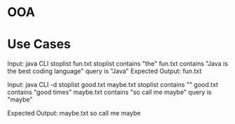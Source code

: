 # OOA
# Use Cases
Input: java CLI stoplist fun.txt
       stoplist contains "the"
       fun.txt contains "Java is the best coding language"
       query is "Java"
Expected Output: fun.txt
       
Input: java CLI -d stoplist good.txt maybe.txt
       stoplist contains ""
       good.txt contains "good times"
       maybe.txt contains "so call me maybe"
       query is "maybe"
       
Expected Output: maybe.txt
                 so call me maybe          
